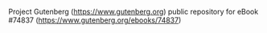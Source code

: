 Project Gutenberg (https://www.gutenberg.org) public repository for
eBook #74837 (https://www.gutenberg.org/ebooks/74837)
